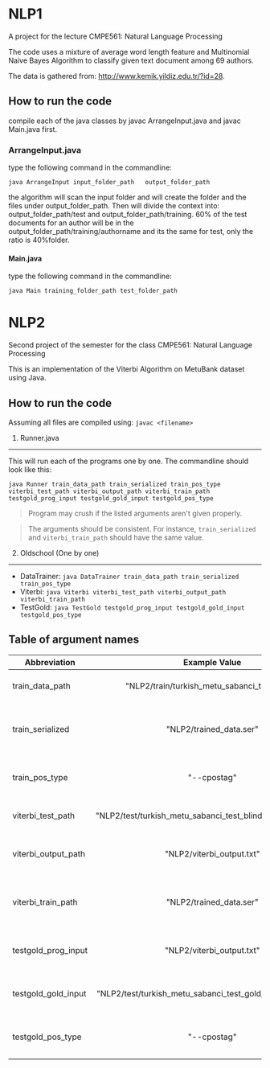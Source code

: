 # NLP1
A project for the lecture CMPE561: Natural Language Processing

The code uses a mixture of average word length feature and Multinomial Naive Bayes Algorithm to classify given text document among 69 authors.

The data is gathered from: http://www.kemik.yildiz.edu.tr/?id=28.

## How to run the code ##
compile each of the java classes by javac ArrangeInput.java and javac Main.java first.

### ArrangeInput.java ###
type the following command in the commandline: 

    java ArrangeInput input_folder_path   output_folder_path
the algorithm will scan the input folder and will create the folder and the files under output_folder_path. Then will divide the context into: output_folder_path/test and output_folder_path/training. 60% of the test documents for an author will be in the output_folder_path/training/authorname and its the same for test, only the ratio is 40%folder.

#### Main.java ###
type the following command in the commandline: 

    java Main training_folder_path test_folder_path

# NLP2
Second project of the semester for the class CMPE561: Natural Language Processing

This is an implementation of the Viterbi Algorithm on MetuBank dataset using Java.

## How to run the code ##
Assuming all files are compiled using: 
    `javac <filename>`

1. Runner.java
--------------
This will run each of the programs one by one. The commandline should look like this:

    java Runner train_data_path train_serialized train_pos_type viterbi_test_path viterbi_output_path viterbi_train_path testgold_prog_input testgold_gold_input testgold_pos_type
    
> Program may crush if the listed arguments aren't given properly.

> The arguments should be consistent. For instance, `train_serialized` and `viterbi_train_path` should have the same value.

2. Oldschool (One by one)
--------------
* DataTrainer: `java DataTrainer train_data_path train_serialized train_pos_type`
* Viterbi: `java Viterbi viterbi_test_path viterbi_output_path viterbi_train_path`
* TestGold: `java TestGold testgold_prog_input testgold_gold_input testgold_pos_type`
 

## Table of argument names ##
| Abbreviation  | Example Value| Explanation  |
| ------------- |:-------------:| :-----: |
|   train_data_path   | "NLP2/train/turkish_metu_sabanci_train.conll" | Path to the training data file |
|   train_serialized  | "NLP2/trained_data.ser" | Path to the serialized version of the training data. |
|   train_pos_type    | "--cpostag" | Type of the PosTag. --postag by default |
|   viterbi_test_path | "NLP2/test/turkish_metu_sabanci_test_blind_sample.conll.txt" | Path to the test data file |
|   viterbi_output_path | "NLP2/viterbi_output.txt" | Path to the output of the Viterbi Algorithm. |
|   viterbi_train_path | "NLP2/trained_data.ser" | Path to the serialized data, output of DataTrainer. |
|   testgold_prog_input | "NLP2/viterbi_output.txt" | Path to the output of the Viterbi Algorithm. |
|   testgold_gold_input | "NLP2/test/turkish_metu_sabanci_test_gold_sample.conll.txt" | Path to the gold standart file. |
|   testgold_pos_type    | "--cpostag" | Type of the PosTag. --postag by default |
